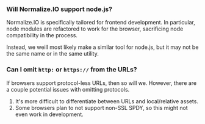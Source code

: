 
### Will Normalize.IO support node.js?

Normalize.IO is specifically tailored for frontend development.
In particular, node modules are refactored to work for the browser,
sacrificing node compatibility in the process.

Instead, we weill most likely make a similar tool for node.js,
but it may not be the same name or in the same utility.

### Can I omit `http:` or `https://` from the URLs?

If browsers support protocol-less URLs, then so will we.
However, there are a couple potential issues with omitting protocols.

1. It's more difficult to differentiate between URLs and local/relative assets.
2. Some browsers plan to not support non-SSL SPDY, so this might not even work in development.
